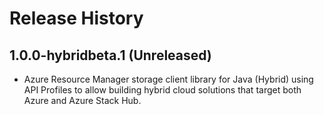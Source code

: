 # Release History

## 1.0.0-hybridbeta.1 (Unreleased)

- Azure Resource Manager storage client library for Java (Hybrid) using API Profiles to allow building hybrid cloud solutions
that target both Azure and Azure Stack Hub.
